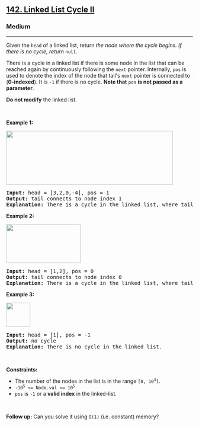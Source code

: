 <h2><a href="https://leetcode.com/problems/linked-list-cycle-ii/">142. Linked List Cycle II</a></h2><h3>Medium</h3><hr><div style="user-select: auto;"><p style="user-select: auto;">Given the <code style="user-select: auto;">head</code> of a linked list, return <em style="user-select: auto;">the node where the cycle begins. If there is no cycle, return </em><code style="user-select: auto;">null</code>.</p>

<p style="user-select: auto;">There is a cycle in a linked list if there is some node in the list that can be reached again by continuously following the <code style="user-select: auto;">next</code> pointer. Internally, <code style="user-select: auto;">pos</code> is used to denote the index of the node that tail's <code style="user-select: auto;">next</code> pointer is connected to (<strong style="user-select: auto;">0-indexed</strong>). It is <code style="user-select: auto;">-1</code> if there is no cycle. <strong style="user-select: auto;">Note that</strong> <code style="user-select: auto;">pos</code> <strong style="user-select: auto;">is not passed as a parameter</strong>.</p>

<p style="user-select: auto;"><strong style="user-select: auto;">Do not modify</strong> the linked list.</p>

<p style="user-select: auto;">&nbsp;</p>
<p style="user-select: auto;"><strong style="user-select: auto;">Example 1:</strong></p>
<img alt="" src="https://assets.leetcode.com/uploads/2018/12/07/circularlinkedlist.png" style="height: 145px; width: 450px; user-select: auto;">
<pre style="user-select: auto;"><strong style="user-select: auto;">Input:</strong> head = [3,2,0,-4], pos = 1
<strong style="user-select: auto;">Output:</strong> tail connects to node index 1
<strong style="user-select: auto;">Explanation:</strong> There is a cycle in the linked list, where tail connects to the second node.
</pre>

<p style="user-select: auto;"><strong style="user-select: auto;">Example 2:</strong></p>
<img alt="" src="https://assets.leetcode.com/uploads/2018/12/07/circularlinkedlist_test2.png" style="height: 105px; width: 201px; user-select: auto;">
<pre style="user-select: auto;"><strong style="user-select: auto;">Input:</strong> head = [1,2], pos = 0
<strong style="user-select: auto;">Output:</strong> tail connects to node index 0
<strong style="user-select: auto;">Explanation:</strong> There is a cycle in the linked list, where tail connects to the first node.
</pre>

<p style="user-select: auto;"><strong style="user-select: auto;">Example 3:</strong></p>
<img alt="" src="https://assets.leetcode.com/uploads/2018/12/07/circularlinkedlist_test3.png" style="height: 65px; width: 65px; user-select: auto;">
<pre style="user-select: auto;"><strong style="user-select: auto;">Input:</strong> head = [1], pos = -1
<strong style="user-select: auto;">Output:</strong> no cycle
<strong style="user-select: auto;">Explanation:</strong> There is no cycle in the linked list.
</pre>

<p style="user-select: auto;">&nbsp;</p>
<p style="user-select: auto;"><strong style="user-select: auto;">Constraints:</strong></p>

<ul style="user-select: auto;">
	<li style="user-select: auto;">The number of the nodes in the list is in the range <code style="user-select: auto;">[0, 10<sup style="user-select: auto;">4</sup>]</code>.</li>
	<li style="user-select: auto;"><code style="user-select: auto;">-10<sup style="user-select: auto;">5</sup> &lt;= Node.val &lt;= 10<sup style="user-select: auto;">5</sup></code></li>
	<li style="user-select: auto;"><code style="user-select: auto;">pos</code> is <code style="user-select: auto;">-1</code> or a <strong style="user-select: auto;">valid index</strong> in the linked-list.</li>
</ul>

<p style="user-select: auto;">&nbsp;</p>
<p style="user-select: auto;"><strong style="user-select: auto;">Follow up:</strong> Can you solve it using <code style="user-select: auto;">O(1)</code> (i.e. constant) memory?</p>
</div>